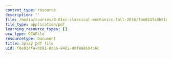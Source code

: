 ```yaml
---
content_type: resource
description: ''
file: /media/courses/8-01sc-classical-mechanics-fall-2016/f0e824fa0b918d659482d8fea9504c6c_e548hRYcXlg.pdf
file_type: application/pdf
learning_resource_types: []
ocw_type: OCWFile
resourcetype: Document
title: 3play pdf file
uid: f0e824fa-0b91-8d65-9482-d8fea9504c6c
---
```


